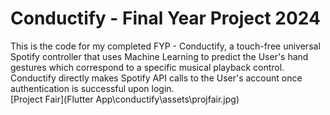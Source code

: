 # Conductify - Final Year Project 2024
This is the code for my completed FYP - Conductify, a touch-free universal Spotify controller that uses Machine Learning to predict the User's hand gestures which correspond to a specific musical playback control. Conductify directly makes Spotify API calls to the User's account once authentication is successful upon login.  
[Project Fair](Flutter App\conductify\assets\projfair.jpg)
